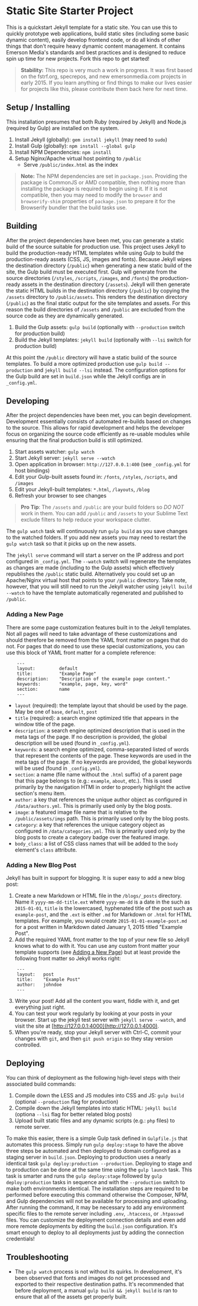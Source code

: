 Static Site Starter Project
==========

This is a quickstart Jekyll template for a static site. You can use this to quickly prototype web applications, build static sites (including some basic dynamic content), easily develop frontend code, or do all kinds of other things that don't require heavy dynamic content management. It contains Emerson Media's standards and best practices and is designed to reduce spin up time for new projects. Fork this repo to get started!

> **Stability:** This repo is very much a work in progress. It was first based on the fstrf.org, specrepos, and new emersonmedia.com projects in early 2015. If you learn anything or find things to make our lives easier for projects like this, please contribute them back here for next time.


## Setup / Installing

This installation presumes that both Ruby (required by Jekyll) and Node.js (required by Gulp) are installed on the system.

1. Install Jekyll (globally): `gem install jekyll` (may need to `sudo`)
2. Install Gulp (globally): `npm install --global gulp`
3. Install NPM Dependencies: `npm install`
4. Setup Nginx/Apache virtual host pointing to `/public`
    - Serve `/public/index.html` as the index

> **Note:** The NPM dependencies are set in `package.json`. Providing the package is CommonJS or AMD compatible, then nothing more than installing the package is required to begin using it. If it is not compatible, then you may need to modify the `browser` and `browserify-shim` properties of `package.json` to prepare it for the Browserify bundler that the build tasks use.


## Building

After the project dependencies have been met, you can generate a static build of the source suitable for production use. This project uses Jekyll to build the production-ready HTML templates while using Gulp to build the production-ready assets (CSS, JS, images and fonts). Because Jekyll wipes the destination directory (`/public`) when generating a new static build of the site, the Gulp build must be executed first. Gulp will generate from the source directories (`/styles`, `/scripts`, `/images`, and `/fonts`) the production-ready assets in the destination directory (`/assets`). Jekyll will then generate the static HTML builds in the destination directory (`/public`) by copying the `/assets` directory to `/public/assets`. This renders the destination directory (`/public`) as the final static output for the site templates and assets. For this reason the build directories of `/assets` and `/public` are excluded from the source code as they are dynamically generated.

1. Build the Gulp assets: `gulp build` (optionally with `--production` switch for production build)
2. Build the Jekyll templates: `jekyll build` (optionally with `--lsi` switch for production build)

At this point the `/public` directory will have a static build of the source templates. To build a more optimized production use `gulp build --production` and `jekyll build --lsi` instead. The configuration options for the Gulp build are set in `build.json` while the Jekyll configs are in `_config.yml`.


## Developing

After the project dependencies have been met, you can begin development. Development essentially consists of automated re-builds based on changes to the source. This allows for rapid development and helps the developer focus on organizing the source code efficiently as re-usable modules while ensuring that the final production build is still optimized.

1. Start assets watcher: `gulp watch`
2. Start Jekyll server: `jekyll serve --watch`
4. Open application in browser: `http://127.0.0.1:400` (see `_config.yml` for host bindings)
4. Edit your Gulp-built assets found in: `/fonts`, `/styles`, `/scripts`, and `/images`
5. Edit your Jekyll-built templates: `*.html`, `/layouts`, `/blog`
6. Refresh your browser to see changes

> **Pro Tip**: The `/assets` and `/public` are your build folders so *DO NOT* work in them. You can add `/public` and `/assets` to your Sublime Text exclude filters to help reduce your workspace clutter.

The `gulp watch` task will continuously run `gulp build` as you save changes to the watched folders. If you add new assets you may need to restart the `gulp watch` task so that it picks up on the new assets.

The `jekyll serve` command will start a server on the IP address and port configured in `_config.yml`. The `--watch` switch will regenerate the templates as changes are made (including to the Gulp assets) which effectively republishes the `/public` static build. Alternatively you could set up an Apache/Nginx virtual host that points to your `/public` directory. Take note, however, that you will still need to run the Jekyll watcher using `jekyll build --watch` to have the template automatically regenerated and published to `/public`.

### Adding a New Page

There are some page customization features built in to the Jekyll templates. Not all pages will need to take advantage of these customizations and should therefore be removed from the YAML front matter on pages that do not. For pages that do need to use these special customizations, you can use this block of YAML front matter for a complete reference:

```
    ---
    layout:         default
    title:          "Example Page"
    description:    "Description of the example page content."
    keywords:       "example, page, key, word"
    section:        name
    ---
```

- `layout` (required): the template layout that should be used by the page. May be one of `base`, `default`, `post`
- `title` (required): a search engine optimized title that appears in the window title of the page.
- `description`: a search engine optimized description that is used in the meta tags of the page. If no description is provided, the global description will be used (found in `_config.yml`).
- `keywords`: a search engine optimized, comma-separated listed of words that represent the contents of the page. These keywords are used in the meta tags of the page. If no keywords are provided, the global keywords will be used (found in `_config.yml`).
- `section`: a name (file name without the `.html` suffix) of a parent page that this page belongs to (e.g.: `example`, `about`, etc.). This is used primarily by the navigation HTMl in order to properly highlight the active section's menu item.
- `author`: a key that references the unique author object as configured in `/data/authors.yml`. This is primarily used only by the blog posts.
- `image`: a featured image file name that is relative to the `/public/assets/imgs` path. This is primarily used only by the blog posts.
- `category`: a key that references the unique category object as configured in `/data/categories.yml`. This is primarily used only by the blog posts to create a category badge over the featured image.
- `body_class`: a list of CSS class names that will be added to the `body` element's `class` attribute.

### Adding a New Blog Post

Jekyll has built in support for blogging. It is super easy to add a new blog post:

1. Create a new Markdown or HTML file in the `/blogs/_posts` directory. Name it `yyyy-mm-dd-title.ext` where `yyyy-mm-dd` is a date in the such as `2015-01-01`, `title` is the lowercased, hyphenated title of the post such as `example-post`, and the `.ext` is either `.md` for Markdown or `.html` for HTML templates. For example, you would create `2015-01-01-example-post.md` for a post written in Markdown dated January 1, 2015 titled "Example Post".
2. Add the required YAML front matter to the top of your new file so Jekyll knows what to do with it. You can use any custom front matter your template supports (see [Adding a New Page](#adding-a-new-page)) but at least provide the following front matter so Jekyll works right:

```
    ---
    layout:   post
    title:    "Example Post"
    author:   johndoe
    ---
```

3. Write your post! Add all the content you want, fiddle with it, and get everything just right.
4. You can test your work regularly by looking at your posts in your browser. Start up the jekyll test server with `jekyll serve --watch`, and visit the site at [http://127.0.0.1:4000](http://127.0.0.1:4000).
5. When you're ready, stop your Jekyll server with Ctrl-C, commit your changes with `git`, and then `git push origin` so they stay version controlled.


## Deploying

You can think of deployment as the following high-level steps with their associated build commands:

1. Compile down the LESS and JS modules into CSS and JS: `gulp build` (optional `--production` flag for production)
2. Compile down the Jekyll templates into static HTML: `jekyll build` (optiona `--lsi` flag for better related blog posts)
3. Upload built static files and any dynamic scripts (e.g.: `php` files) to remote server.

To make this easier, there is a simple Gulp task defined in `Gulpfile.js` that automates this process. Simply run `gulp deploy:stage` to have the above three steps be automated and then deployed to domain configured as a staging server in `build.json`. Deploying to production uses a nearly identical task `gulp deploy:production --production`. Deploying to stage and to production can be done at the same time using the `gulp launch` task. This task is smarter and runs the `gulp deploy:stage` followed by `gulp deploy:production` tasks in sequence and with the `--production` switch to make both environments identical. The installation steps are required to be performed before executing this command otherwise the Composer, NPM, and Gulp dependencies will not be available for processing and uploading. After running the command, it may be necessary to add any environment specific files to the remote server including `.env`, `.htaccess`, or `.htpasswd` files. You can customize the deployment connection details and even add more remote deployments by editing the `build.json` configuration. It's smart enough to deploy to all deployments just by adding the connection credentials!


## Troubleshooting

- The `gulp watch` process is not without its quirks. In development, it's been observed that fonts and images do not get processed and exported to their respective destination paths. It's recommended that before deployment, a manual `gulp build && jekyll build` is ran to ensure that all of the assets get properly built.
